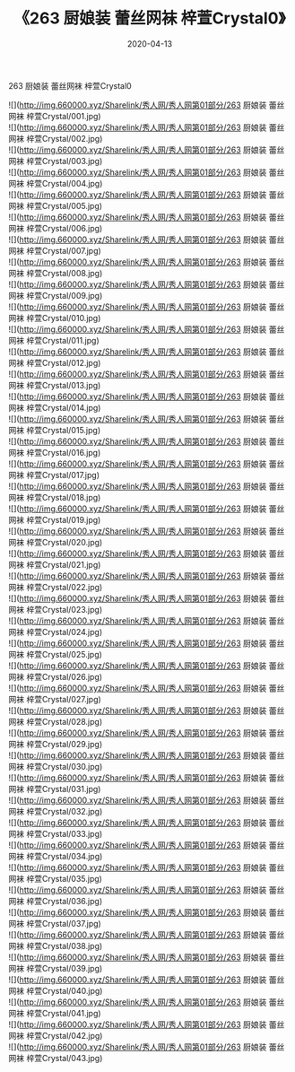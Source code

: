 ﻿---
layout: post
title:  《263 厨娘装 蕾丝网袜 梓萱Crystal0》
date:   2020-04-13
img: http://img.660000.xyz/Sharelink/秀人网/秀人网第01部分/263 厨娘装 蕾丝网袜 梓萱Crystal0/000.jpg
categories: [美女, 清纯, 唯美]
---

263 厨娘装 蕾丝网袜 梓萱Crystal0

  ![](http://img.660000.xyz/Sharelink/秀人网/秀人网第01部分/263 厨娘装 蕾丝网袜 梓萱Crystal/001.jpg) <br> ![](http://img.660000.xyz/Sharelink/秀人网/秀人网第01部分/263 厨娘装 蕾丝网袜 梓萱Crystal/002.jpg) <br> ![](http://img.660000.xyz/Sharelink/秀人网/秀人网第01部分/263 厨娘装 蕾丝网袜 梓萱Crystal/003.jpg) <br> ![](http://img.660000.xyz/Sharelink/秀人网/秀人网第01部分/263 厨娘装 蕾丝网袜 梓萱Crystal/004.jpg) <br> ![](http://img.660000.xyz/Sharelink/秀人网/秀人网第01部分/263 厨娘装 蕾丝网袜 梓萱Crystal/005.jpg) <br> ![](http://img.660000.xyz/Sharelink/秀人网/秀人网第01部分/263 厨娘装 蕾丝网袜 梓萱Crystal/006.jpg) <br> ![](http://img.660000.xyz/Sharelink/秀人网/秀人网第01部分/263 厨娘装 蕾丝网袜 梓萱Crystal/007.jpg) <br> ![](http://img.660000.xyz/Sharelink/秀人网/秀人网第01部分/263 厨娘装 蕾丝网袜 梓萱Crystal/008.jpg) <br> ![](http://img.660000.xyz/Sharelink/秀人网/秀人网第01部分/263 厨娘装 蕾丝网袜 梓萱Crystal/009.jpg) <br> ![](http://img.660000.xyz/Sharelink/秀人网/秀人网第01部分/263 厨娘装 蕾丝网袜 梓萱Crystal/010.jpg) <br> ![](http://img.660000.xyz/Sharelink/秀人网/秀人网第01部分/263 厨娘装 蕾丝网袜 梓萱Crystal/011.jpg) <br> ![](http://img.660000.xyz/Sharelink/秀人网/秀人网第01部分/263 厨娘装 蕾丝网袜 梓萱Crystal/012.jpg) <br> ![](http://img.660000.xyz/Sharelink/秀人网/秀人网第01部分/263 厨娘装 蕾丝网袜 梓萱Crystal/013.jpg) <br> ![](http://img.660000.xyz/Sharelink/秀人网/秀人网第01部分/263 厨娘装 蕾丝网袜 梓萱Crystal/014.jpg) <br> ![](http://img.660000.xyz/Sharelink/秀人网/秀人网第01部分/263 厨娘装 蕾丝网袜 梓萱Crystal/015.jpg) <br> ![](http://img.660000.xyz/Sharelink/秀人网/秀人网第01部分/263 厨娘装 蕾丝网袜 梓萱Crystal/016.jpg) <br> ![](http://img.660000.xyz/Sharelink/秀人网/秀人网第01部分/263 厨娘装 蕾丝网袜 梓萱Crystal/017.jpg) <br> ![](http://img.660000.xyz/Sharelink/秀人网/秀人网第01部分/263 厨娘装 蕾丝网袜 梓萱Crystal/018.jpg) <br> ![](http://img.660000.xyz/Sharelink/秀人网/秀人网第01部分/263 厨娘装 蕾丝网袜 梓萱Crystal/019.jpg) <br> ![](http://img.660000.xyz/Sharelink/秀人网/秀人网第01部分/263 厨娘装 蕾丝网袜 梓萱Crystal/020.jpg) <br> ![](http://img.660000.xyz/Sharelink/秀人网/秀人网第01部分/263 厨娘装 蕾丝网袜 梓萱Crystal/021.jpg) <br> ![](http://img.660000.xyz/Sharelink/秀人网/秀人网第01部分/263 厨娘装 蕾丝网袜 梓萱Crystal/022.jpg) <br> ![](http://img.660000.xyz/Sharelink/秀人网/秀人网第01部分/263 厨娘装 蕾丝网袜 梓萱Crystal/023.jpg) <br> ![](http://img.660000.xyz/Sharelink/秀人网/秀人网第01部分/263 厨娘装 蕾丝网袜 梓萱Crystal/024.jpg) <br> ![](http://img.660000.xyz/Sharelink/秀人网/秀人网第01部分/263 厨娘装 蕾丝网袜 梓萱Crystal/025.jpg) <br> ![](http://img.660000.xyz/Sharelink/秀人网/秀人网第01部分/263 厨娘装 蕾丝网袜 梓萱Crystal/026.jpg) <br> ![](http://img.660000.xyz/Sharelink/秀人网/秀人网第01部分/263 厨娘装 蕾丝网袜 梓萱Crystal/027.jpg) <br> ![](http://img.660000.xyz/Sharelink/秀人网/秀人网第01部分/263 厨娘装 蕾丝网袜 梓萱Crystal/028.jpg) <br> ![](http://img.660000.xyz/Sharelink/秀人网/秀人网第01部分/263 厨娘装 蕾丝网袜 梓萱Crystal/029.jpg) <br> ![](http://img.660000.xyz/Sharelink/秀人网/秀人网第01部分/263 厨娘装 蕾丝网袜 梓萱Crystal/030.jpg) <br> ![](http://img.660000.xyz/Sharelink/秀人网/秀人网第01部分/263 厨娘装 蕾丝网袜 梓萱Crystal/031.jpg) <br> ![](http://img.660000.xyz/Sharelink/秀人网/秀人网第01部分/263 厨娘装 蕾丝网袜 梓萱Crystal/032.jpg) <br> ![](http://img.660000.xyz/Sharelink/秀人网/秀人网第01部分/263 厨娘装 蕾丝网袜 梓萱Crystal/033.jpg) <br> ![](http://img.660000.xyz/Sharelink/秀人网/秀人网第01部分/263 厨娘装 蕾丝网袜 梓萱Crystal/034.jpg) <br> ![](http://img.660000.xyz/Sharelink/秀人网/秀人网第01部分/263 厨娘装 蕾丝网袜 梓萱Crystal/035.jpg) <br> ![](http://img.660000.xyz/Sharelink/秀人网/秀人网第01部分/263 厨娘装 蕾丝网袜 梓萱Crystal/036.jpg) <br> ![](http://img.660000.xyz/Sharelink/秀人网/秀人网第01部分/263 厨娘装 蕾丝网袜 梓萱Crystal/037.jpg) <br> ![](http://img.660000.xyz/Sharelink/秀人网/秀人网第01部分/263 厨娘装 蕾丝网袜 梓萱Crystal/038.jpg) <br> ![](http://img.660000.xyz/Sharelink/秀人网/秀人网第01部分/263 厨娘装 蕾丝网袜 梓萱Crystal/039.jpg) <br> ![](http://img.660000.xyz/Sharelink/秀人网/秀人网第01部分/263 厨娘装 蕾丝网袜 梓萱Crystal/040.jpg) <br> ![](http://img.660000.xyz/Sharelink/秀人网/秀人网第01部分/263 厨娘装 蕾丝网袜 梓萱Crystal/041.jpg) <br> ![](http://img.660000.xyz/Sharelink/秀人网/秀人网第01部分/263 厨娘装 蕾丝网袜 梓萱Crystal/042.jpg) <br> ![](http://img.660000.xyz/Sharelink/秀人网/秀人网第01部分/263 厨娘装 蕾丝网袜 梓萱Crystal/043.jpg) <br>